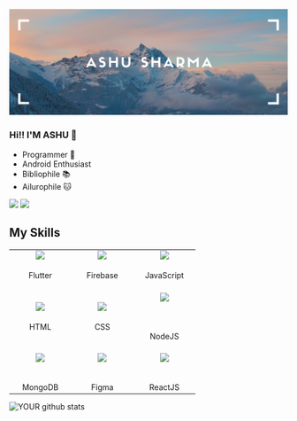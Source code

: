 <img src="https://github.com/AshuSharma7/ashusharma7/blob/master/cover.png">

### Hi!! I'M ASHU 👋
- Programmer 🌃
- Android Enthusiast 
- Bibliophile 📚
- Ailurophile 🐱

[<img src="https://img.shields.io/badge/twitter-%231DA1F2.svg?&style=for-the-badge&logo=twitter&logoColor=white" />](https://twitter.com/ashu7sharma) [<img src="https://img.shields.io/badge/linkedin-%230077B5.svg?&style=for-the-badge&logo=linkedin&logoColor=white" />](https://www.linkedin.com/in/ashusharma7/)

## My Skills
<table>
  <tbody>
    <tr>
      <td width=25% align="center">
        <img width=100 src="https://img.icons8.com/color/144/000000/flutter.png"/>
        <br><br><span>Flutter
          </td>
        <td width=25% align="center">
        <img width=100 src="https://img.icons8.com/color/144/000000/firebase.png"/>
        <br><br><span>Firebase
          </td>
        <td width=25% align="center">
        <img width=100 src="https://img.icons8.com/color/144/000000/javascript--v1.png"/>
        <br><br><span>JavaScript
          </td>
    </tr>
    <tr>
      <td width=25% align="center">
        <br><img width=100 src="https://img.icons8.com/color/144/000000/html-5.png"/>
        <br><br><span>HTML<br>
          </td>
      <td width=25% align="center">
        <br><img width=100 src="https://img.icons8.com/color/144/000000/css3.png"/>
        <br><br><span>CSS<br>
          </td>
        <td width=25% align="center">
        <br><img width=100 src="https://img.icons8.com/color/96/000000/nodejs.png"/><br><br>
        <br><br><span>NodeJS
          </td>
    </tr>
    <tr>
      <td width=25% align="center">
        <br><img width=100 src="https://img.icons8.com/color/96/000000/mongodb.png"/><br>
        <br><br><span>MongoDB<br>
          </td>
         <td width=25% align="center">
        <br><img width=100 src="https://img.icons8.com/color/96/000000/figma--v2.png"/><br>
        <br><br><span>Figma<br>
          </td>
            <td width=25% align="center">
        <br><img width=100 src="https://img.icons8.com/dusk/128/000000/react.png"/><br>
        <br><br><span>ReactJS<br>
          </td>
    </tr>
  </tbody>
  </table>


![YOUR github stats](https://github-readme-stats.vercel.app/api?username=ashusharma7&show_icons=true)
